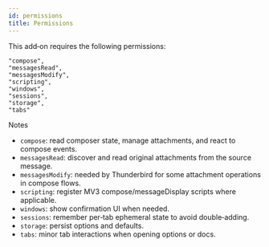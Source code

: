 ```yaml
---
id: permissions
title: Permissions
---
```


This add‑on requires the following permissions:

```
"compose",
"messagesRead",
"messagesModify",
"scripting",
"windows",
"sessions",
"storage",
"tabs"
```

Notes
- `compose`: read composer state, manage attachments, and react to compose events.
- `messagesRead`: discover and read original attachments from the source message.
- `messagesModify`: needed by Thunderbird for some attachment operations in compose flows.
- `scripting`: register MV3 compose/messageDisplay scripts where applicable.
- `windows`: show confirmation UI when needed.
- `sessions`: remember per‑tab ephemeral state to avoid double‑adding.
- `storage`: persist options and defaults.
- `tabs`: minor tab interactions when opening options or docs.
